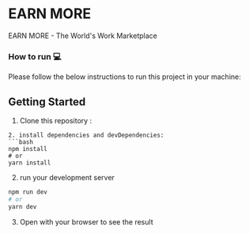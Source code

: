# EARN MORE 
EARN MORE - The World's Work Marketplace

### How to run 💻
Please follow the below instructions to run this project in your machine:
## Getting Started

1. Clone this repository :
```
2. install dependencies and devDependencies:
```bash
npm install
# or
yarn install
```

2. run your development server
```bash
npm run dev
# or
yarn dev
```
3. Open with your browser to see the result
